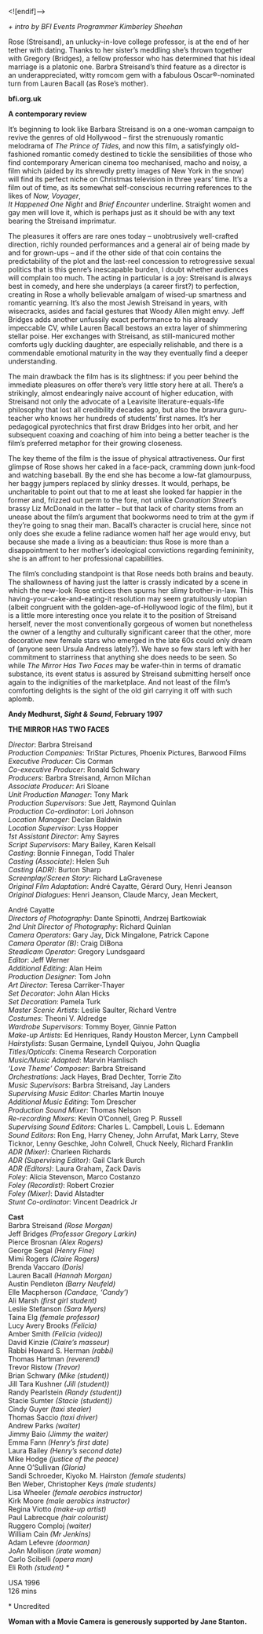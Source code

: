 <![endif]-->

_+ intro by BFI Events Programmer Kimberley Sheehan_

Rose (Streisand), an unlucky-in-love college professor, is at the end of her tether with dating. Thanks to her sister’s meddling she’s thrown together with Gregory (Bridges), a fellow professor who has determined that his ideal marriage is a platonic one. Barbra Streisand’s third feature as a director is an underappreciated, witty romcom gem with a fabulous Oscar®-nominated turn from Lauren Bacall (as Rose’s mother).

**bfi.org.uk**

**A contemporary review**

It’s beginning to look like Barbara Streisand is on a one-woman campaign to revive the genres of old Hollywood – first the strenuously romantic melodrama of _The Prince of Tides_, and now this film, a satisfyingly old-fashioned romantic comedy destined to tickle the sensibilities of those who find contemporary American cinema too mechanised, macho and noisy, a film which (aided by its shrewdly pretty images of New York in the snow) will find its perfect niche on Christmas television in three years’ time. It’s a film out of time, as its somewhat self-conscious recurring references to the likes of _Now, Voyager_,  
_It Happened One Night_ and _Brief Encounter_ underline. Straight women and gay men will love it, which is perhaps just as it should be with any text bearing the Streisand imprimatur.

The pleasures it offers are rare ones today – unobtrusively well-crafted direction, richly rounded performances and a general air of being made by and for grown-ups – and if the other side of that coin contains the predictability of the plot and the last-reel concession to retrogressive sexual politics that is this genre’s inescapable burden, I doubt whether audiences will complain too much. The acting in particular is a joy: Streisand is always best in comedy, and here she underplays (a career first?) to perfection, creating in Rose a wholly believable amalgam of wised-up smartness and romantic yearning. It’s also the most Jewish Streisand in years, with wisecracks, asides and facial gestures that Woody Allen might envy. Jeff Bridges adds another unfussily exact performance to his already impeccable CV, while Lauren Bacall bestows an extra layer of shimmering stellar poise. Her exchanges with Streisand, as still-manicured mother comforts ugly duckling daughter, are especially relishable, and there is a commendable emotional maturity in the way they eventually find a deeper understanding.

The main drawback the film has is its slightness: if you peer behind the immediate pleasures on offer there’s very little story here at all. There’s a strikingly, almost endearingly naive account of higher education, with Streisand not only the advocate of a Leavisite literature-equals-life philosophy that lost all credibility decades ago, but also the bravura guru-teacher who knows her hundreds of students’ first names. It’s her pedagogical pyrotechnics that first draw Bridges into her orbit, and her subsequent coaxing and coaching of him into being a better teacher is the film’s preferred metaphor for their growing closeness.

The key theme of the film is the issue of physical attractiveness. Our first glimpse of Rose shows her caked in a face-pack, cramming down junk-food and watching baseball. By the end she has become a low-fat glamourpuss, her baggy jumpers replaced by slinky dresses. It would, perhaps, be uncharitable to point out that to me at least she looked far happier in the former and, frizzed out perm to the fore, not unlike _Coronation Street_’s brassy Liz McDonald in the latter – but that lack of charity stems from an unease about the film’s argument that bookworms need to trim at the gym if they’re going to snag their man. Bacall’s character is crucial here, since not only does she exude a feline radiance women half her age would envy, but because she made a living as a beautician: thus Rose is more than a disappointment to her mother’s ideological convictions regarding femininity, she is an affront to her professional capabilities.

The film’s concluding standpoint is that Rose needs both brains and beauty. The shallowness of having just the latter is crassly indicated by a scene in which the new-look Rose entices then spurns her slimy brother-in-law. This having-your-cake-and-eating-it resolution may seem gratuitously utopian (albeit congruent with the golden-age-of-Hollywood logic of the film), but it is a little more interesting once you relate it to the position of Streisand herself, never the most conventionally gorgeous of women but nonetheless the owner of a lengthy and culturally significant career that the other, more decorative new female stars who emerged in the late 60s could only dream of (anyone seen Ursula Andress lately?). We have so few stars left with her commitment to starriness that anything she does needs to be seen. So while _The Mirror Has Two Faces_ may be wafer-thin in terms of dramatic substance, its event status is assured by Streisand submitting herself once again to the indignities of the marketplace. And not least of the film’s comforting delights is the sight of the old girl carrying it off with such aplomb.

**Andy Medhurst, _Sight & Sound_, February 1997**

  

**THE MIRROR HAS TWO FACES**

_Director_: Barbra Streisand  
_Production Companies_: TriStar Pictures, Phoenix Pictures, Barwood Films  
_Executive Producer_: Cis Corman  
_Co-executive Producer_: Ronald Schwary  
_Producers_: Barbra Streisand, Arnon Milchan  
_Associate Producer_: Ari Sloane  
_Unit Production Manager_: Tony Mark  
_Production Supervisors_: Sue Jett, Raymond Quinlan  
_Production Co-ordinator_: Lori Johnson  
_Location Manager_: Declan Baldwin  
_Location Supervisor_: Lyss Hopper  
_1st Assistant Director_: Amy Sayres  
_Script Supervisors_: Mary Bailey, Karen Kelsall  
_Casting_: Bonnie Finnegan, Todd Thaler  
_Casting (Associate)_: Helen Suh  
_Casting (ADR)_: Burton Sharp  
_Screenplay/Screen Story_: Richard LaGravenese  
_Original Film Adaptation_: André Cayatte, Gérard Oury, Henri Jeanson  
_Original Dialogues_: Henri Jeanson, Claude Marcy, Jean Meckert,

André Cayatte  
_Directors of Photography_: Dante Spinotti, Andrzej Bartkowiak  
_2nd Unit Director of Photography_: Richard Quinlan  
_Camera Operators_: Gary Jay, Dick Mingalone, Patrick Capone  
_Camera Operator (B)_: Craig DiBona  
_Steadicam Operator_: Gregory Lundsgaard  
_Editor_: Jeff Werner  
_Additional Editing_: Alan Heim  
_Production Designer_: Tom John  
_Art Director_: Teresa Carriker-Thayer  
_Set Decorator_: John Alan Hicks  
_Set Decoration_: Pamela Turk  
_Master Scenic Artists_: Leslie Saulter, Richard Ventre  
_Costumes_: Theoni V. Aldredge  
_Wardrobe Supervisors_: Tommy Boyer, Ginnie Patton  
_Make-up Artists_: Ed Henriques, Randy Houston Mercer, Lynn Campbell  
_Hairstylists_: Susan Germaine, Lyndell Quiyou, John Quaglia  
_Titles/Opticals_: Cinema Research Corporation  
_Music/Music Adapted_: Marvin Hamlisch  
_‘Love Theme’ Composer_: Barbra Streisand  
_Orchestrations_: Jack Hayes, Brad Dechter, Torrie Zito  
_Music Supervisors_: Barbra Streisand, Jay Landers  
_Supervising Music Editor_: Charles Martin Inouye  
_Additional Music Editing_: Tom Drescher  
_Production Sound Mixer_: Thomas Nelson  
_Re-recording Mixers_: Kevin O’Connell, Greg P. Russell  
_Supervising Sound Editors_: Charles L. Campbell, Louis L. Edemann  
_Sound Editors_: Ron Eng, Harry Cheney, John Arrufat, Mark Larry, Steve Ticknor, Lenny Geschke, John Colwell, Chuck Neely, Richard Franklin  
_ADR (Mixer)_: Charleen Richards  
_ADR (Supervising Editor)_: Gail Clark Burch  
_ADR (Editors)_: Laura Graham, Zack Davis  
_Foley_: Alicia Stevenson, Marco Costanzo  
_Foley (Recordist)_: Robert Crozier  
_Foley (Mixer)_: David Alstadter  
_Stunt Co-ordinator_: Vincent Deadrick Jr  

**Cast**  
Barbra Streisand _(Rose Morgan)_  
Jeff Bridges _(Professor Gregory Larkin)_  
Pierce Brosnan _(Alex Rogers)_  
George Segal _(Henry Fine)_  
Mimi Rogers _(Claire Rogers)_  
Brenda Vaccaro _(Doris)_  
Lauren Bacall _(Hannah Morgan)_  
Austin Pendleton _(Barry Neufeld)_  
Elle Macpherson _(Candace, ‘Candy’)_  
Ali Marsh _(first girl student)_  
Leslie Stefanson _(Sara Myers)_  
Taina Elg _(female professor)_  
Lucy Avery Brooks _(Felicia)_  
Amber Smith _(Felicia (video))_  
David Kinzie _(Claire’s masseur)_  
Rabbi Howard S. Herman _(rabbi)_  
Thomas Hartman _(reverend)_  
Trevor Ristow _(Trevor)_  
Brian Schwary _(Mike (student))_  
Jill Tara Kushner _(Jill (student))_  
Randy Pearlstein _(Randy (student))_  
Stacie Sumter _(Stacie (student))_  
Cindy Guyer _(taxi stealer)_  
Thomas Saccio _(taxi driver)_  
Andrew Parks _(waiter)_  
Jimmy Baio _(Jimmy the waiter)_  
Emma Fann _(Henry’s first date)_  
Laura Bailey _(Henry’s second date)_  
Mike Hodge _(justice of the peace)_  
Anne O’Sullivan _(Gloria)_  
Sandi Schroeder, Kiyoko M. Hairston _(female students)_  
Ben Weber, Christopher Keys _(male students)_  
Lisa Wheeler _(female aerobics instructor)_  
Kirk Moore _(male aerobics instructor)_  
Regina Viotto _(make-up artist)_  
Paul Labrecque _(hair colourist)_  
Ruggero Comploj _(waiter)_  
William Cain _(Mr Jenkins)_  
Adam Lefevre _(doorman)_  
JoAn Mollison _(irate woman)_  
Carlo Scibelli _(opera man)_  
Eli Roth _(student) *_  

USA 1996  
126 mins  

\* Uncredited  

**Woman with a Movie Camera is generously supported by Jane Stanton.**  
<!--stackedit_data:
eyJoaXN0b3J5IjpbMTM0NTcwMTIzN119
-->